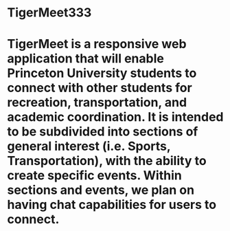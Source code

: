 # TigerMeet333
# TigerMeet is a responsive web application that will enable Princeton University students to connect with other students for recreation, transportation, and academic coordination. It is intended to be subdivided into sections of general interest (i.e. Sports, Transportation), with the ability to create specific events. Within sections and events, we plan on having chat capabilities for users to connect.